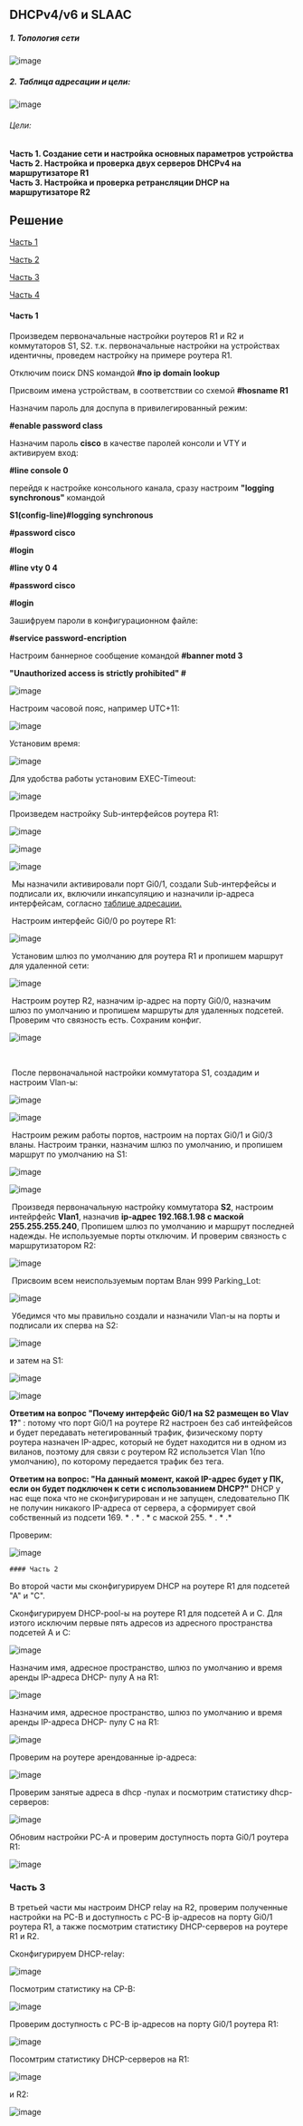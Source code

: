 ## DHCPv4/v6 и SLAAC 



##### 1. Топология сети

![image](https://github.com/SalminKHV/OTUS/assets/130359715/a52df14c-3ea1-428b-b423-f901bb30093a)

##### 2. Таблица адресации и цели:

![image](https://github.com/SalminKHV/OTUS/assets/130359715/b51a0740-1f5e-4457-b259-88b0aeac5e91)

###### Цели:

**Часть 1. Создание сети и настройка основных параметров устройства**  
**Часть 2. Настройка и проверка двух серверов DHCPv4 на маршрутизаторе R1**  
**Часть 3. Настройка и проверка ретрансляции DHCP на маршрутизаторе R2**  





## Решение

[Часть 1]()

[Часть 2]()

[Часть 3]()

[Часть 4]()



#### Часть 1

Произведем первоначальные настройки роутеров R1 и R2 и коммутаторов S1, S2. т.к. первоначальные настройки на устройствах идентичны, проведем настройку на примере роутера R1.       

Отключим поиск DNS командой **#no ip domain lookup**

Присвоим имена устройствам, в соответствии со схемой **#hosname R1**

Назначим пароль для доспупа в привилегированный режим:

**#enable password class**

Назначим пароль **cisco** в качестве паролей консоли и VTY и активируем вход:

**#line console 0**

перейдя к настройке консольного канала, сразу настроим **"logging synchronous"** командой    

**S1(config-line)#logging synchronous**

**#password cisco**

**#login**

**#line vty 0 4**

**#password cisco**

**#login**

Зашифруем пароли в конфигурационном файле:

**#service password-encription**

Настроим баннерное сообщение командой **#banner motd 3**

**"Unauthorized access is strictly prohibited" #**

![image](https://github.com/SalminKHV/OTUS/assets/130359715/17257e20-79ff-4999-9295-5ec3ad42a459)

Настроим часовой пояс, например UTC+11:

![image](https://github.com/SalminKHV/OTUS/assets/130359715/de82249f-1af1-465b-9e14-9cafc39e65da)

Установим время:

![image](https://github.com/SalminKHV/OTUS/assets/130359715/8b70cfc6-fd7b-422d-8c22-5fdf8f4558eb)



Для удобства работы установим EXEC-Timeout:

![image](https://github.com/SalminKHV/OTUS/assets/130359715/a5d4232c-ea03-47d3-b574-a184a2a398ca)

Произведем настройку Sub-интерфейсов роутера R1:

![image](https://github.com/SalminKHV/OTUS/assets/130359715/d91d8f1c-74d8-41b2-9a00-4b24faefc082)

![image](https://github.com/SalminKHV/OTUS/assets/130359715/3ca61f3c-ab28-4120-a9b8-7a61ad180060)

![image](https://github.com/SalminKHV/OTUS/assets/130359715/9d742451-6ae5-4047-8220-34c3e0df7b55)

​				Мы назначили активировали порт Gi0/1, создали Sub-интерфейсы и подписали их, включили инкапсуляцию и назначили ip-адреса интерфейсам, согласно [таблице адресации.]()

​				Настроим интерфейс Gi0/0 ро роутере R1:

![image](https://github.com/SalminKHV/OTUS/assets/130359715/08e0b0ad-a656-4f4b-8b00-7652745e6959)

​				Установим шлюз по умолчанию для роутера R1 и пропишем маршрут для удаленной сети:

![image](https://github.com/SalminKHV/OTUS/assets/130359715/ba2ef1ec-e961-4f61-87a5-cd43392af382)

​				Настроим роутер R2, назначим ip-адрес на порту Gi0/0, назначим шлюз по умолчанию и пропишем маршруты для удаленных подсетей. Проверим что связность есть. Сохраним конфиг.

![image](https://github.com/SalminKHV/OTUS/assets/130359715/ae46d4ef-b696-4860-b393-ac8c05ee1723)

​				

​				После первоначальной настройки коммутатора S1, создадим и настроим Vlan-ы:

![image](https://github.com/SalminKHV/OTUS/assets/130359715/cc1bad2e-c4e9-4f19-8ce9-718b14b1465a)

![image](https://github.com/SalminKHV/OTUS/assets/130359715/212eb5d9-4498-4221-a8cd-94fb2e940a60)

​				Настроим режим работы портов, настроим на портах Gi0/1 и Gi0/3 вланы. Настроим транки, назначим шлюз по умолчанию, и пропишем маршрут по умолчанию на S1:

![image](https://github.com/SalminKHV/OTUS/assets/130359715/ca1e001d-cf7a-4387-86b7-7cfd78118c4b)

![image](https://github.com/SalminKHV/OTUS/assets/130359715/139c7aa5-496d-478c-835c-53f00b81a34b)



​				Произведя первоначальную настройку коммутатора **S2**, настроим интейрфейс **Vlan1**, назначив **ip-адрес 192.168.1.98 с маской 255.255.255.240**, Пропишем шлюз по умолчанию и маршрут последней надежды. Не используемые порты отключим. И проверим связность с маршрутизатором R2:

![image](https://github.com/SalminKHV/OTUS/assets/130359715/68b79f1c-8f49-4509-b6ee-f431b29903af)

​				Присвоим всем неиспользуемым портам Влан 999 Parking_Lot:

![image](https://github.com/SalminKHV/OTUS/assets/130359715/2c8fbcc3-ae32-427b-8eb0-0e890232ebcb)

​				Убедимся что мы правильно создали и назначили Vlan-ы на порты и подписали их сперва на S2:

![image](https://github.com/SalminKHV/OTUS/assets/130359715/c7c948ab-c265-4e04-b5f2-76acab7d3298)

и затем на S1:

![image](https://github.com/SalminKHV/OTUS/assets/130359715/4e52d09d-13fe-4083-8a55-e57910d1ffae)

![image](https://github.com/SalminKHV/OTUS/assets/130359715/376d0804-23da-4a38-81fe-2891a94e5262)

**Ответим на вопрос "Почему интерфейс Gi0/1 на S2 размещен во Vlav 1?**" : потому что порт Gi0/1 на роутере  R2 настроен без саб интейфейсов и будет передавать нетегированный трафик, физическому порту роутера назначен IP-адрес, который не будет находится ни в одном из виланов, поэтому для связи с роутером R2  использется Vlan 1(по умолчанию), по которому передается трафик без тега. 



**Ответим на вопрос: "На данный момент, какой IP-адрес будет у ПК, если он будет подключен к сети с использованием DHCP?"** DHCP у нас еще пока что не сконфигурирован и не запущен, следовательно ПК не получин никакого IP-адреса от сервера, а сформирует свой собственный из подсети 169. * . * . *     c  маской 255. * . * .* 

Проверим:

![image](https://github.com/SalminKHV/OTUS/assets/130359715/0af6c5b0-312e-42b9-a387-911a8f744b1c)





	#### Часть 2

Во второй части мы сконфигурируем DHCP на роутере R1 для подсетей "А" и "С".

Сконфигурируем DHCP-pool-ы на роутере R1 для подсетей А и С. Для иэтого исключим первые пять адресов из адресного пространства подсетей А и С:

![image](https://github.com/SalminKHV/OTUS/assets/130359715/b6c9deb8-b30c-47bf-9f91-27f547fd4cdc)

Назначим имя, адресное пространство, шлюз по умолчанию и время аренды IP-адреса  DHCP- пулу А на R1:

![image](https://github.com/SalminKHV/OTUS/assets/130359715/b0a84f32-515e-46e6-8762-f4c0055a653b)

Назначим имя, адресное пространство, шлюз по умолчанию и время аренды IP-адреса  DHCP- пулу C на R1:



![image](https://github.com/SalminKHV/OTUS/assets/130359715/0ca8f0ae-d4fc-4a60-a018-92f9464871c6)

Проверим на роутере арендованные ip-адреса:

![image](https://github.com/SalminKHV/OTUS/assets/130359715/c54f323b-19ca-44f5-b89b-0461405b7a64)

Проверим занятые адреса в dhcp -пулах и посмотрим статистику dhcp-серверов:

![image](https://github.com/SalminKHV/OTUS/assets/130359715/ac3d743f-1b94-4b2b-8b4c-911b4e66dd5b)



Обновим настройки PC-A и проверим доступность порта Gi0/1 роутера R1:

![image](https://github.com/SalminKHV/OTUS/assets/130359715/13818da1-1c7d-4182-b60e-29fa64cab892)



### Часть 3

В третьей части мы настроим DHCP relay на R2, проверим полученные настройки на PC-B и доступность с PC-B ip-адресов на порту Gi0/1 роутера R1, а также посмотрим статистику DHCP-серверов  на роутере R1 и R2.

Сконфигурируем DHCP-relay:

![image](https://github.com/SalminKHV/OTUS/assets/130359715/34185f48-71e2-4077-b02a-b23f0680990e)



Посмотрим статистику на CP-B:

![image](https://github.com/SalminKHV/OTUS/assets/130359715/fe1f0d39-ea03-44b7-9e94-79c4ea459e57)



Проверим доступность с PC-B ip-адресов на порту Gi0/1 роутера R1:

![image](https://github.com/SalminKHV/OTUS/assets/130359715/7e65b8b0-0086-44eb-a622-40cfd395aee4)



Посомтрим статистику DHCP-серверов на R1:

![image](https://github.com/SalminKHV/OTUS/assets/130359715/e4a71e6c-a5d1-4830-a2d5-4f8c00594825)

и R2:



![image](https://github.com/SalminKHV/OTUS/assets/130359715/3c6414be-b118-44da-83de-425a4eae42d5)

 
